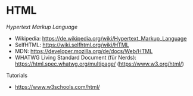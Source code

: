 # HTML

_Hypertext Markup Language_

- Wikipedia: https://de.wikipedia.org/wiki/Hypertext_Markup_Language
- SelfHTML: https://wiki.selfhtml.org/wiki/HTML
- MDN: https://developer.mozilla.org/de/docs/Web/HTML
- WHATWG Living Standard Document (für Nerds): https://html.spec.whatwg.org/multipage/ (https://www.w3.org/html/)

Tutorials

- https://www.w3schools.com/html/
